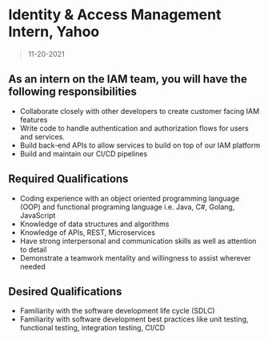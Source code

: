 # Identity & Access Management Intern, Yahoo

> 11-20-2021

## As an intern on the IAM team, you will have the following responsibilities

- Collaborate closely with other developers to create customer facing IAM features
- Write code to handle authentication and authorization flows for users and services.
- Build back-end APIs to allow services to build on top of our IAM platform
- Build and maintain our CI/CD pipelines

## Required Qualifications

- Coding experience with an object oriented programming language (OOP) and functional programing language i.e. Java, C#, Golang, JavaScript
- Knowledge of data structures and algorithms
- Knowledge of APIs, REST, Microservices
- Have strong interpersonal and communication skills as well as attention to detail
- Demonstrate a teamwork mentality and willingness to assist wherever needed

## Desired Qualifications

- Familiarity with the software development life cycle (SDLC)
- Familiarity with software development best practices like unit testing, functional testing, integration testing, CI/CD
